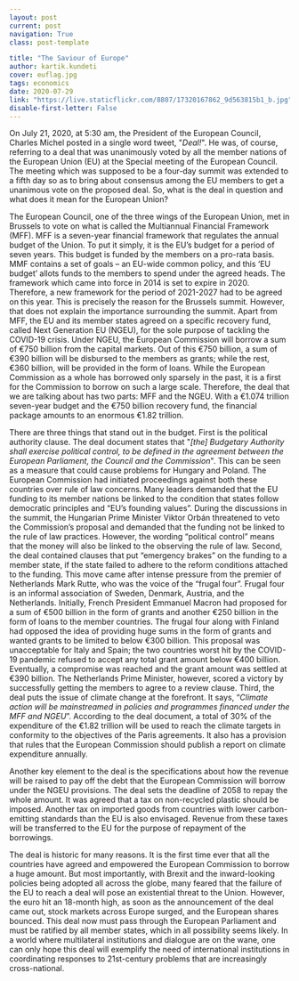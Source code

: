 ```yaml
---
layout: post
current: post
navigation: True
class: post-template

title: "The Saviour of Europe"
author: kartik.kundeti
cover: euflag.jpg
tags: economics
date: 2020-07-29
link: "https://live.staticflickr.com/8807/17320167862_9d563815b1_b.jpg"
disable-first-letter: False
---
```

On July 21, 2020, at 5:30 am, the President of the European Council, Charles Michel posted in a single word tweet, "*Deal!*". He was, of course, referring to a deal that was unanimously voted by all the member nations of the European Union (EU) at the Special meeting of the European Council. The meeting which was supposed to be a four-day summit was extended to a fifth day so as to bring about consensus among the EU members to get a unanimous vote on the proposed deal. So, what is the deal in question and what does it mean for the European Union?

The European Council, one of the three wings of the European Union, met in Brussels to vote on what is called the Multiannual Financial Framework (MFF). MFF is a seven-year financial framework that regulates the annual budget of the Union. To put it simply, it is the EU’s budget for a period of seven years. This budget is funded by the members on a pro-rata basis. MMF contains a set of goals – an EU-wide common policy, and this ‘EU budget’ allots funds to the members to spend under the agreed heads. The framework which came into force in 2014 is set to expire in 2020. Therefore, a new framework for the period of 2021-2027 had to be agreed on this year. This is precisely the reason for the Brussels summit. However, that does not explain the importance surrounding the summit. Apart from MFF, the EU and its member states agreed on a specific recovery fund, called Next Generation EU (NGEU), for the sole purpose of tackling the COVID-19 crisis. Under NGEU, the European Commission will borrow a sum of €750 billion from the capital markets. Out of this €750 billion, a sum of €390 billion will be disbursed to the members as grants; while the rest, €360 billion, will be provided in the form of loans. While the European Commission as a whole has borrowed only sparsely in the past, it is a first for the Commission to borrow on such a large scale. Therefore, the deal that we are talking about has two parts: MFF and the NGEU. With a €1.074 trillion seven-year budget and the €750 billion recovery fund, the financial package amounts to an enormous €1.82 trillion.

There are three things that stand out in the budget. First is the political authority clause. The deal document states that "*[the] Budgetary Authority shall exercise political control, to be defined in the agreement between the European Parliament, the Council and the Commission*". This can be seen as a measure that could cause problems for Hungary and Poland. The European Commission had initiated proceedings against both these countries over rule of law concerns. Many leaders demanded that the EU funding to its member nations be linked to the condition that states follow democratic principles and “EU’s founding values”. During the discussions in the summit, the Hungarian Prime Minister Viktor Orbán threatened to veto the Commission’s proposal and demanded that the funding not be linked to the rule of law practices. However, the wording “political control” means that the money will also be linked to the observing the rule of law. Second, the deal contained clauses that put “emergency brakes” on the funding to a member state, if the state failed to adhere to the reform conditions attached to the funding. This move came after intense pressure from the premier of Netherlands Mark Rutte, who was the voice of the “frugal four”. Frugal four is an informal association of Sweden, Denmark, Austria, and the Netherlands. Initially, French President Emmanuel Macron had proposed for a sum of €500 billion in the form of grants and another €250 billion in the form of loans to the member countries. The frugal four along with Finland had opposed the idea of providing huge sums in the form of grants and wanted grants to be limited to below €300 billion. This proposal was unacceptable for Italy and Spain; the two countries worst hit by the COVID-19 pandemic refused to accept any total grant amount below €400 billion. Eventually, a compromise was reached and the grant amount was settled at €390 billion. The Netherlands Prime Minister, however, scored a victory by successfully getting the members to agree to a review clause. Third, the deal puts the issue of climate change at the forefront. It says, “*Climate action will be mainstreamed in policies and programmes financed under the MFF and NGEU*”. According to the deal document, a total of 30% of the expenditure of the €1.82 trillion will be used to reach the climate targets in conformity to the objectives of the Paris agreements. It also has a provision that rules that the European Commission should publish a report on climate expenditure annually.

Another key element to the deal is the specifications about how the revenue will be raised to pay off the debt that the European Commission will borrow under the NGEU provisions. The deal sets the deadline of 2058 to repay the whole amount. It was agreed that a tax on non-recycled plastic should be imposed. Another tax on imported goods from countries with lower carbon-emitting standards than the EU is also envisaged. Revenue from these taxes will be transferred to the EU for the purpose of repayment of the borrowings.

The deal is historic for many reasons. It is the first time ever that all the countries have agreed and empowered the European Commission to borrow a huge amount. But most importantly, with Brexit and the inward-looking policies being adopted all across the globe, many feared that the failure of the EU to reach a deal will pose an existential threat to the Union. However, the euro hit an 18-month high, as soon as the announcement of the deal came out, stock markets across Europe surged, and the European shares bounced. This deal now must pass through the European Parliament and must be ratified by all member states, which in all possibility seems likely. In a world where multilateral institutions and dialogue are on the wane, one can only hope this deal will exemplify the need of international institutions in coordinating responses to 21st-century problems that are increasingly cross-national.

